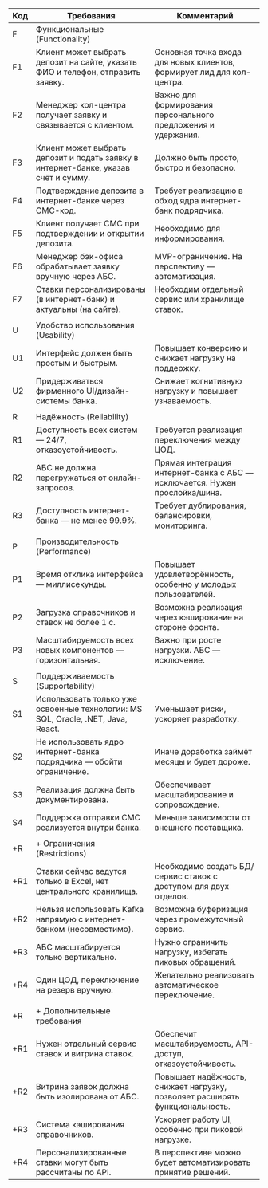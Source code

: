 | Код | Требования                                                                          | Комментарий                                                                  |
|-----|-------------------------------------------------------------------------------------|------------------------------------------------------------------------------|
| F   | Функциональные (Functionality)                                                      |                                                                              |
| F1  | Клиент может выбрать депозит на сайте, указать ФИО и телефон, отправить заявку.     | Основная точка входа для новых клиентов, формирует лид для кол-центра.       |
| F2  | Менеджер кол-центра получает заявку и связывается с клиентом.                       | Важно для формирования персонального предложения и удержания.                |
| F3  | Клиент может выбрать депозит и подать заявку в интернет-банке, указав счёт и сумму. | Должно быть просто, быстро и безопасно.                                      |
| F4  | Подтверждение депозита в интернет-банке через СМС-код.                              | Требует реализацию в обход ядра интернет-банк подрядчика.                    |
| F5  | Клиент получает СМС при подтверждении и открытии депозита.                          | Необходимо для информирования.                                               |
| F6  | Менеджер бэк-офиса обрабатывает заявку вручную через АБС.                           | MVP-ограничение. На перспективу — автоматизация.                             |
| F7  | Ставки персонализированы (в интернет-банк) и актуальны (на сайте).                  | Необходим отдельный сервис или хранилище ставок.                             |
|     |                                                                                     |                                                                              |
| U   | Удобство использования (Usability)                                                  |                                                                              |
| U1  | Интерфейс должен быть простым и быстрым.                                            | Повышает конверсию и снижает нагрузку на поддержку.                          |
| U2  | Придерживаться фирменного UI/дизайн-системы банка.                                  | Снижает когнитивную нагрузку и повышает узнаваемость.                        |
|     |                                                                                     |                                                                              |
| R   | Надёжность (Reliability)                                                            |                                                                              |
| R1  | Доступность всех систем — 24/7, отказоустойчивость.                                 | Требуется реализация переключения между ЦОД.                                 |
| R2  | АБС не должна перегружаться от онлайн-запросов.                                     | Прямая интеграция интернет-банка с АБС — исключается. Нужен прослойка/шина.  |
| R3  | Доступность интернет-банка — не менее 99.9%.                                        | Требует дублирования, балансировки, мониторинга.                             |
|     |                                                                                     |                                                                              |
| P   | Производительность (Performance)                                                    |                                                                              |
| P1  | Время отклика интерфейса — миллисекунды.                                            | Повышает удовлетворённость, особенно у молодых пользователей.                |
| P2  | Загрузка справочников и ставок не более 1 с.                                        | Возможна реализация через кэширование на стороне фронта.                     |
| P3  | Масштабируемость всех новых компонентов — горизонтальная.                           | Важно при росте нагрузки. АБС — исключение.                                  |
|     |                                                                                     |                                                                              |
| S   | Поддерживаемость (Supportability)                                                   |                                                                              |
| S1  | Использовать только уже освоенные технологии: MS SQL, Oracle, .NET, Java, React.    | Уменьшает риски, ускоряет разработку.                                        |
| S2  | Не использовать ядро интернет-банка подрядчика — обойти ограничение.                | Иначе доработка займёт месяцы и будет дороже.                                |
| S3  | Реализация должна быть документирована.                                             | Обеспечивает масштабирование и сопровождение.                                |
| S4  | Поддержка отправки СМС реализуется внутри банка.                                    | Меньше зависимости от внешнего поставщика.                                   |
|     |                                                                                     |                                                                              |
| +R  | + Ограничения (Restrictions)                                                        |                                                                              |
| +R1 | Ставки сейчас ведутся только в Excel, нет центрального хранилища.                   | Необходимо создать БД/сервис ставок с доступом для двух отделов.             |
| +R2 | Нельзя использовать Kafka напрямую с интернет-банком (несовместимо).                | Возможна буферизация через промежуточный сервис.                             |
| +R3 | АБС масштабируется только вертикально.                                              | Нужно ограничить нагрузку, избегать пиковых обращений.                       |
| +R4 | Один ЦОД, переключение на резерв вручную.                                           | Желательно реализовать автоматическое переключение.                          |
|     |                                                                                     |                                                                              |
| +R  | + Дополнительные требования                                                         |                                                                              |
| +R1 | Нужен отдельный сервис ставок и витрина ставок.                                     | Обеспечит масштабируемость, API-доступ, отказоустойчивость.                  |
| +R2 | Витрина заявок должна быть изолирована от АБС.                                      | Повышает надёжность, снижает нагрузку, позволяет расширять функциональность. |
| +R3 | Система кэширования справочников.                                                   | Ускоряет работу UI, особенно при пиковой нагрузке.                           |
| +R4 | Персонализированные ставки могут быть рассчитаны по API.                            | В перспективе можно будет автоматизировать принятие решений.                 |
